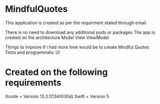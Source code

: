 # MindfulQuotes
This application is created as per the requirment stated through email.

There is no need to download any additional pods or packages
The app is created on the architecture Model View ViewModel

Things to improve if i had more time would be to create Mindful Quotes Tests and programmatic UI

# Created on the following requirements
Xcode = Version 13.3.1(13A1030d)
Swift = Version 5
